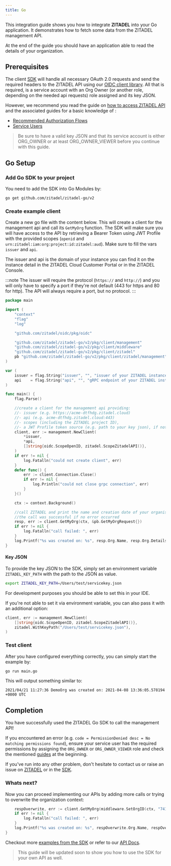 ```yaml
---
title: Go
---
```


This integration guide shows you how to integrate **ZITADEL** into your Go
application. It demonstrates how to fetch some data from the ZITADEL management
API.

At the end of the guide you should have an application able to read the details
of your organization.

## Prerequisites

The client [SDK](https://github.com/zitadel/zitadel-go) will handle all
necessary OAuth 2.0 requests and send the required headers to the ZITADEL API
using our [OIDC client library](https://github.com/zitadel/oidc). All that is
required, is a service account with an Org Owner (or another role, depending on
the needed api requests) role assigned and its key JSON.

However, we recommend you read the guide on
[how to access ZITADEL API](../../guides/integrate/access-zitadel-apis) and the
associated guides for a basic knowledge of :

- [Recommended Authorization Flows](../../guides/integrate/oauth-recommended-flows.md)
- [Service Users](../../guides/integrate/serviceusers.md)

> Be sure to have a valid key JSON and that its service account is either
> ORG_OWNER or at least ORG_OWNER_VIEWER before you continue with this guide.

## Go Setup

### Add Go SDK to your project

You need to add the SDK into Go Modules by:

```bash
go get github.com/zitadel/zitadel-go/v2
```

### Create example client

Create a new go file with the content below. This will create a client for the
management api and call its `GetMyOrg` function. The SDK will make sure you will
have access to the API by retrieving a Bearer Token using JWT Profile with the
provided scopes (`openid` and `urn:zitadel:iam:org:project:id:zitadel:aud`).
Make sure to fill the vars `issuer` and `api`.

The issuer and api is the domain of your instance you can find it on the
instance detail in the ZITADEL Cloud Customer Portal or in the ZITADEL Console.

:::note The issuer will require the protocol (`https://` and `http://`) and you
will only have to specify a port if they're not default (443 for https and 80
for http). The API will always require a port, but no protocol. :::

```go
package main

import (
	"context"
	"flag"
	"log"

	"github.com/zitadel/oidc/pkg/oidc"

	"github.com/zitadel/zitadel-go/v2/pkg/client/management"
	"github.com/zitadel/zitadel-go/v2/pkg/client/middleware"
	"github.com/zitadel/zitadel-go/v2/pkg/client/zitadel"
	pb "github.com/zitadel/zitadel-go/v2/pkg/client/zitadel/management"
)

var (
	issuer = flag.String("issuer", "", "issuer of your ZITADEL instance (in the form: https://<instance>.zitadel.cloud or https://<yourdomain>)")
	api    = flag.String("api", "", "gRPC endpoint of your ZITADEL instance (in the form: <instance>.zitadel.cloud:443 or <yourdomain>:443)")
)

func main() {
	flag.Parse()

	//create a client for the management api providing:
	//- issuer (e.g. https://acme-dtfhdg.zitadel.cloud)
	//- api (e.g. acme-dtfhdg.zitadel.cloud:443)
	//- scopes (including the ZITADEL project ID),
	//- a JWT Profile token source (e.g. path to your key json), if not provided, the file will be read from the path set in env var ZITADEL_KEY_PATH
	client, err := management.NewClient(
		*issuer,
		*api,
		[]string{oidc.ScopeOpenID, zitadel.ScopeZitadelAPI()},
	)
	if err != nil {
		log.Fatalln("could not create client", err)
	}
	defer func() {
		err := client.Connection.Close()
		if err != nil {
			log.Println("could not close grpc connection", err)
		}
	}()

	ctx := context.Background()

	//call ZITADEL and print the name and creation date of your organisation
	//the call was successful if no error occurred
	resp, err := client.GetMyOrg(ctx, &pb.GetMyOrgRequest{})
	if err != nil {
		log.Fatalln("call failed: ", err)
	}
	log.Printf("%s was created on: %s", resp.Org.Name, resp.Org.Details.CreationDate.AsTime())
}

```

#### Key JSON

To provide the key JSON to the SDK, simply set an environment variable
`ZITADEL_KEY_PATH` with the path to the JSON as value.

```bash
export ZITADEL_KEY_PATH=/Users/test/servicekey.json
```

For development purposes you should be able to set this in your IDE.

If you're not able to set it via environment variable, you can also pass it with
an additional option:

```go
client, err := management.NewClient(
    []string{oidc.ScopeOpenID, zitadel.ScopeZitadelAPI()},
    zitadel.WithKeyPath("/Users/test/servicekey.json"),
)
```

### Test client

After you have configured everything correctly, you can simply start the example
by:

```bash
go run main.go
```

This will output something similar to:

```
2021/04/21 11:27:36 DemoOrg was created on: 2021-04-08 13:36:05.578194 +0000 UTC
```

## Completion

You have successfully used the ZITADEL Go SDK to call the management API!

If you encountered an error (e.g.
`code = PermissionDenied desc = No matching permissions found`), ensure your
service user has the required permissions by assigning the `ORG_OWNER` or
`ORG_OWNER_VIEWER` role and check the mentioned [guides](#prerequisites) at the
beginning.

If you've run into any other problem, don't hesitate to contact us or raise an
issue on [ZITADEL](https://github.com/zitadel/zitadel/issues) or in the
[SDK](https://github.com/zitadel/zitadel-go/issues).

### Whats next?

Now you can proceed implementing our APIs by adding more calls or trying to
overwrite the organization context:

```go
    respOverwrite, err := client.GetMyOrg(middleware.SetOrgID(ctx, "74161146763996133"), &pb.GetMyOrgRequest{})
    if err != nil {
        log.Fatalln("call failed: ", err)
    }
    log.Printf("%s was created on: %s", respOverwrite.Org.Name, respOverwrite.Org.Details.CreationDate.AsTime())
}
```

Checkout more
[examples from the SDK](https://github.com/zitadel/zitadel-go/blob/main/example)
or refer to our [API Docs](../../apis/introduction).

> This guide will be updated soon to show you how to use the SDK for your own
> API as well.
